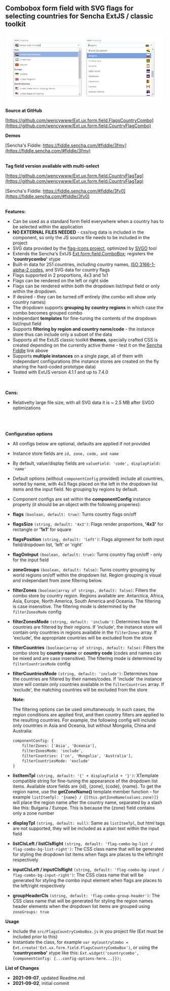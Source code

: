 Combobox form field with SVG flags for selecting countries for Sencha ExtJS / classic toolkit
-------------------------------------

![preview](Ext.ux.form.field.CountryFlagCombo.png)

**Source at GitHub**

[https://github.com/wencywww/Ext.ux.form.field.FlagsCountryCombo](https://github.com/wencywww/Ext.ux.form.field.CountryFlagCombo)



**Demos**

[Sencha's Fiddle: https://fiddle.sencha.com/#fiddle/3fmv](https://fiddle.sencha.com/#fiddle/3fmv)
<br><br>

**Tag field version available with multi-select**

[https://github.com/wencywww/Ext.ux.form.field.CountryFlagTag](https://github.com/wencywww/Ext.ux.form.field.CountryFlagTag)


[Sencha's Fiddle: https://fiddle.sencha.com/#fiddle/3fv0](https://fiddle.sencha.com/#fiddle/3fv0)
<br><br>



**Features:**

  * Can be used as a standard form field everywhere when a country has to be selected within the application
  * **NO EXTERNAL FILES NEEDED** - css/svg data is included in the component, so only the JS source file needs to be included in the project
  * SVG data provided by the [flag-icons project](https://flagicons.lipis.dev), optimized by [SVGO](https://github.com/svg/svgo) tool
  * Extends the Sencha's ExtJS [Ext.form.field.ComboBox](https://docs.sencha.com/extjs/7.4.0/classic/Ext.form.field.ComboBox.html); registers the **'countrycombo'** xtype
  * Built-in data for 251 countries, including country names, [ISO 3166-1-alpha-2 codes](https://www.iso.org/obp/ui/#search/code), and SVG data for country flags
  * Flags supported in 2 proportions, 4x3 and 1x1
  * Flags can be rendered on the left or right side
  * Flags can be rendered within both the dropdown list/input field or only within the dropdown.
  * If desired - they can be turned off entirely (the combo will show only country names)
  * The dropdown supports **grouping by country regions** in which case the combo becomes grouped combo
  * Independant **templates** for fine-tuning the contents of the dropdown list/input field
  * Supports **filtering by region and country name/code** - the instance store thus can include only a subset of the data
  * Supports all the ExtJS classic toolkit **themes**, specially crafted CSS is created depending on the currently active theme - test it on the [Sencha Fiddle](https://fiddle.sencha.com/#fiddle/3fmv) link above
  * Supports **multiple instances** on a single page, all of them with independant configurations (the instance stores are created on the fly sharing the hard-coded prototype data)
  * Tested with ExtJS version 4.1.1 and up to 7.4.0

<br><br>
**Cons:**

  * Relativelty large file size, with all SVG data it is ~ 2.5 MB after SVGO optimizations

<br><br>    
**Configuration options**

  * All configs below are optional, defaults are applied if not provided
  * Instance store fields are `id, zone, code, and name`
  * By default, value/display fields are `valueField: 'code', displayField: 'name'`
  * Default options (without `componentConfig` provided) include all countries, sorted by name, with 4x3 flags placed on the left in the dropdown list items and the input field. No grouping by regions by default.
  * Component configs are set within the **componentConfig** instance property (it should be an object with the following properies):
  

  * **flags** `(boolean, default: true)`: Turns country flags on/off

  * **flagsSize** `(string, default: '4x3')`: Flags render proportions, **'4x3'** for rectangle or **'1x1'** for square

  * **flagsPosition** `(string, default: 'left')`: Flags alignment for both input field/dropdown list, 'left' or 'right'

  * **flagOnInput** `(boolean, default: true)`: Turns country flag on/off - only for the input field

  * **zoneGroups** `(boolean, default: false)`: Turns country grouping by world regions on/off within the dropdown list. Region grouping is visual and independant from zone filtering below.

  * **filterZones** `(boolean|array of strings, default: false)`: Filters the combo store by country region. Regions available are: Antarctica, Africa, Asia, Europe, North America, South America and Oceania. The filtering is case insensitive. The filtering mode is determined by the `filterZonesMode` config

  * **filterZonesMode** `(string, default: 'include')`: Determines how the countries are filtered by their regions. If 'include', the instance store will contain only countries in regions available in the `filterZones` array. If 'exclude', the appropriate countries will be excluded from the store

  * **filterCountries** `(boolean|array of strings, default: false)`: Filters the combo store by **country name** or **country code** (codes and names can be mixed and are case insensitive). The filtering mode is determined by `filterCountriesMode` config

  * **filterCountriesMode** `(string, default: 'include')`: Determines how the countries are filtered by their names/codes. If 'include' the instance store will contain only countries available in the `filterCountries` array. If 'exclude', the matching countries will be excluded from the store

    **Note:**
    
    The filtering options can be used simultaneously. In such cases, the region conditions are applied first, and then country filters are applied to the resulting countries. For example, the following config will include only countries in Asia and Oceania, but without Mongolia, China and Australia: 
    ```
    componentConfig: {
        filterZones: ['Asia', 'Oceania'], 
        filterZonesMode: 'include', 
        filterCountries: ['cn', 'Mongolia', 'Australia'], 
        filterCountriesMode: 'exclude'
    }
    ```

  * **listItemTpl** `(string, default: '{' + displayField + '}')`: XTemplate compatible string for fine-tuning the appearance of the dropdown list items. Available store fields are {id}, {zone}, {code}, {name}. To get the region name, use the **getZoneName()** template member function - for example `listItemTpl: '{name} / {[this.getZoneName(values.zone)]}` will place the region name after the country name, separated by a slash like this: Bulgaria / Europe. This is because the {zone} field contains only a zone number

  * **displayTpl** `(string, default: null)`: Same as `listItemTpl`, but html tags are not supported, they will be included as a plain text within the input field

  * **listClsLeft / listClsRight** `(string, default: 'flag-combo-bg-list / flag-combo-bg-list-right')`: The CSS class name that will be generated for styling the dropdown list items when flags are places to the left/right respectively

  * **inputClsLeft / inputClsRight** `(string, default: 'flag-combo-bg-input / flag-combo-bg-input-right')`: The CSS class name that will be generated for styling the combo input element when flags are places to the left/right respectively

  * **groupHeaderCls** `(string, default: 'flag-combo-group-header')`: The CSS class name that will be generated for styling the region names header elements when the dropdown list items are grouped using `zoneGroups: true`

  
**Usage**

  * Include the `src/FlagsCountryComboBox.js` in you project file (Ext must be included prior to this)
  * Instantiate the class, for example `var myCountryCombo = Ext.create('Ext.ux.form.field.FlagsCountryComboBox')`, or using the **'countrycombo'** xtype like this: `Ext.widget('countrycombo', {componentConfig: {...config-options-here...}});`
  

**List of Changes**

  * **2021-09-07**, updated Readme.md
  * **2021-09-02**, initial commit
